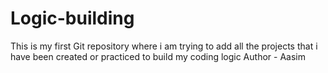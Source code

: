 # Logic-building
This is my first Git repository where i am trying to add all the projects that i have been created or practiced to build my coding logic 
Author - Aasim

